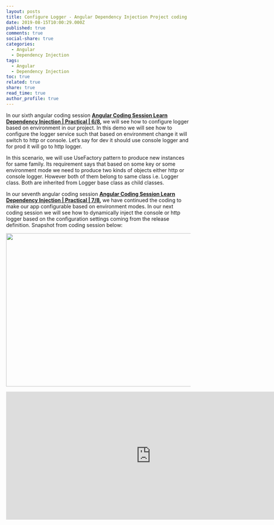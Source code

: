 ```yaml
---
layout: posts
title: Configure Logger - Angular Dependency Injection Project coding
date: 2019-08-15T10:00:29.000Z
published: true
comments: true
social-share: true
categories:
  - Angular
  - Dependency Injection
tags:
  - Angular
  - Dependency Injection
toc: true
related: true
share: true
read_time: true
author_profile: true
---
```


<p>In our sixth angular coding session <strong><a href="https://www.youtube.com/watch?v=5xZunv-kwqU&amp;list=PLZed_adPqIJrQ5uFoaQg8P_fDNGjpeSRH&amp;index=33" target="_blank" rel="noopener noreferrer">Angular Coding Session Learn Dependency Injection | Practical | 6/8</a><em>, </em></strong>we will see how to configure logger based on environment in our project. In this demo we will see how to configure the logger service such that based on environment change it will switch to http or console. Let’s say for dev it should use console logger and for prod it will go to http logger.</p>
<p>In this scenario, we will use UseFactory pattern to produce new instances for same family. Its requirement says that based on some key or some environment mode we need to produce two kinds of objects either http or console logger. However both of them belong to same class i.e. Logger class. Both are inherited from Logger base class as child classes.</p>
<p>In our seventh angular coding session <strong><a href="https://www.youtube.com/watch?v=9iofty6emok&amp;list=PLZed_adPqIJrQ5uFoaQg8P_fDNGjpeSRH&amp;index=34" target="_blank" rel="noopener noreferrer">Angular Coding Session Learn Dependency Injection | Practical | 7/8</a><em>, </em></strong>we have continued the coding to make our app configurable based on environment modes. In our next coding session we will see how to dynamically inject the console or http logger based on the configuration settings coming from the release definition. Snapshot from coding session below:</p>
<p><img class="alignnone size-full wp-image-2512" src="{{ site.baseurl }}/assets/2019/08/DI_Coding_6-7.png" alt="" width="790" height="419" /></p>
<p><iframe src="https://www.youtube.com/embed/9iofty6emok" width="790" height="350" frameborder="0" allowfullscreen="allowfullscreen"><span data-mce-type="bookmark" style="display: inline-block; width: 0px; overflow: hidden; line-height: 0;" class="mce_SELRES_start">﻿</span></iframe></p>
